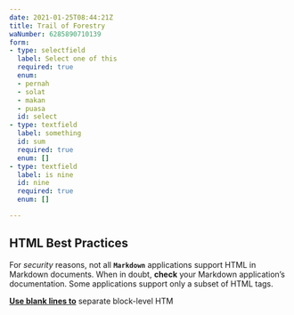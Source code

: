 ```yaml
---
date: 2021-01-25T08:44:21Z
title: Trail of Forestry
waNumber: 6285890710139
form:
- type: selectfield
  label: Select one of this
  required: true
  enum:
  - pernah
  - solat
  - makan
  - puasa
  id: select
- type: textfield
  label: something
  id: sum
  required: true
  enum: []
- type: textfield
  label: is nine
  id: nine
  required: true
  enum: []

---
```

## HTML Best Practices

For _security_ reasons, not all **`Markdown`** applications support HTML in Markdown documents. When in doubt, **check** your Markdown application’s documentation. Some applications support only a subset of HTML tags.

[**Use blank lines to**](https://www.google.com/) separate block-level HTM